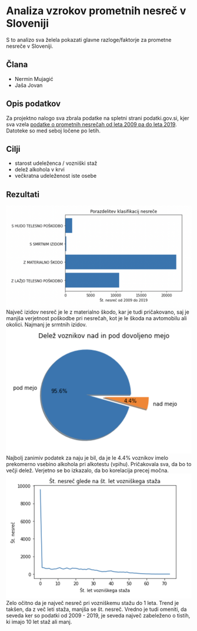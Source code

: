 # Analiza vzrokov prometnih nesreč v Sloveniji
S to analizo sva želela pokazati glavne razloge/faktorje za prometne nesreče v Sloveniji.
## Člana
* Nermin Mujagić
* Jaša Jovan

## Opis podatkov
Za projektno nalogo sva zbrala podatke na spletni strani podatki.gov.si, kjer sva vzela [podatke o prometnih nesrečah od leta 2009 pa do leta 2019](https://podatki.gov.si/dataset/mnzpprometne-nesrece-od-leta-2009-dalje). Datoteke so med seboj ločene po letih.

## Cilji
- starost udeleženca / vozniški staž
- delež alkohola v krvi
- večkratna udeleženost iste osebe

## Rezultati
![Porazdelitev nesrec](./images/porazdelitev_resnosti_nesrec.png)
Največ izidov nesreč je le z materialno škodo, kar je tudi pričakovano, saj je manjša verjetnost poškodbe pri nesrečah, kot je le škoda na avtomobilu ali okolici. Najmanj je srmtnih izidov.
![Dovoljena meja](./images/dovoljena_meja.png)
Najbolj zanimiv podatek za naju je bil, da je le 4.4% voznikov imelo prekomerno vsebino alkohola pri alkotestu (vpihu). Pričakovala sva, da bo to večji delež. Verjetno se bo izkazalo, da bo korelacija precej močna.
![Nesrece vozniski staz](./images/nesrece_staz.png)
Zelo očitno da je največ nesreč pri vozniškemu stažu do 1 leta. Trend je takšen, da z več leti staža, manjša se št. nesreč. Vredno je tudi omeniti, da seveda ker so podatki od 2009 - 2019, je seveda največ zabeleženo o tistih, ki imajo 10 let staž ali manj.
